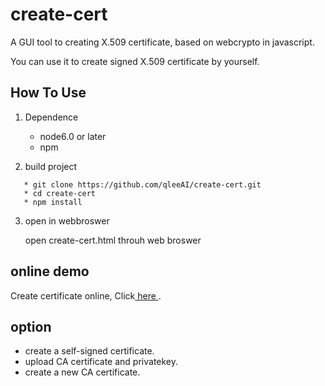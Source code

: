 # create-cert
A GUI tool to creating X.509 certificate, based on webcrypto in javascript.

You can use it to create signed X.509 certificate by yourself.

## How To Use

1. Dependence

    * node6.0 or later
    * npm

2. build project

```
   * git clone https://github.com/qleeAI/create-cert.git
   * cd create-cert
   * npm install
```

3. open in webbroswer

   open create-cert.html throuh web broswer


## online demo

Create certificate online, Click[ here ](https://tool.qlee.in/create-cert.html).


## option

* create a self-signed certificate.
* upload CA certificate and privatekey.
* create a new CA certificate.
